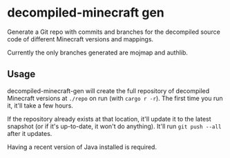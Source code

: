 # decompiled-minecraft gen

Generate a Git repo with commits and branches for the decompiled source code of different Minecraft versions and mappings.

Currently the only branches generated are mojmap and authlib.

## Usage

decompiled-minecraft-gen will create the full repository of decompiled Minecraft versions at `./repo` on run (with `cargo r -r`).
The first time you run it, it'll take a few hours.

If the repository already exists at that location, it'll update it to the latest snapshot (or if it's up-to-date, it won't do anything).
It'll run `git push --all` after it updates.

Having a recent version of Java installed is required.
